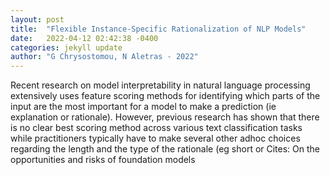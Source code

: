 ```yaml
---
layout: post
title:  "Flexible Instance-Specific Rationalization of NLP Models"
date:   2022-04-12 02:42:38 -0400
categories: jekyll update
author: "G Chrysostomou, N Aletras - 2022"
---
```

Recent research on model interpretability in natural language processing extensively uses feature scoring methods for identifying which parts of the input are the most important for a model to make a prediction (ie explanation or rationale). However, previous research has shown that there is no clear best scoring method across various text classification tasks while practitioners typically have to make several other adhoc choices regarding the length and the type of the rationale (eg short or Cites: On the opportunities and risks of foundation models